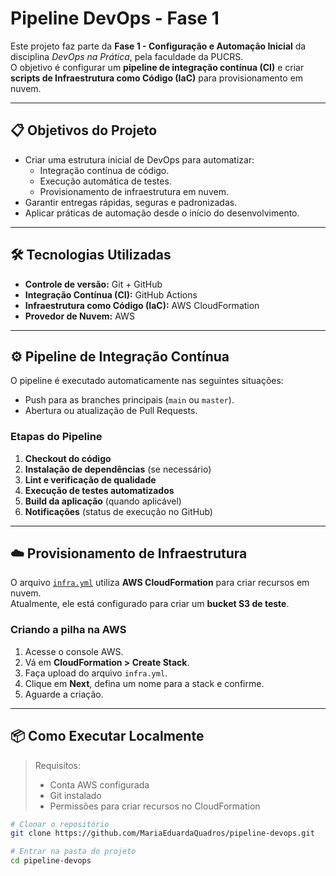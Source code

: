 # Pipeline DevOps - Fase 1

Este projeto faz parte da **Fase 1 - Configuração e Automação Inicial** da disciplina *DevOps na Prática*, pela faculdade da PUCRS.  
O objetivo é configurar um **pipeline de integração contínua (CI)** e criar **scripts de Infraestrutura como Código (IaC)** para provisionamento em nuvem.

---

## 📋 Objetivos do Projeto

- Criar uma estrutura inicial de DevOps para automatizar:
  - Integração contínua de código.
  - Execução automática de testes.
  - Provisionamento de infraestrutura em nuvem.
- Garantir entregas rápidas, seguras e padronizadas.
- Aplicar práticas de automação desde o início do desenvolvimento.

---

## 🛠️ Tecnologias Utilizadas

- **Controle de versão:** Git + GitHub
- **Integração Contínua (CI):** GitHub Actions
- **Infraestrutura como Código (IaC):** AWS CloudFormation
- **Provedor de Nuvem:** AWS

---

## ⚙️ Pipeline de Integração Contínua

O pipeline é executado automaticamente nas seguintes situações:
- Push para as branches principais (`main` ou `master`).
- Abertura ou atualização de Pull Requests.

### Etapas do Pipeline
1. **Checkout do código**  
2. **Instalação de dependências** (se necessário)  
3. **Lint e verificação de qualidade**  
4. **Execução de testes automatizados**  
5. **Build da aplicação** (quando aplicável)  
6. **Notificações** (status de execução no GitHub)

---

## ☁️ Provisionamento de Infraestrutura

O arquivo [`infra.yml`](infra.yml) utiliza **AWS CloudFormation** para criar recursos em nuvem.  
Atualmente, ele está configurado para criar um **bucket S3 de teste**.

### Criando a pilha na AWS
1. Acesse o console AWS.
2. Vá em **CloudFormation > Create Stack**.
3. Faça upload do arquivo `infra.yml`.
4. Clique em **Next**, defina um nome para a stack e confirme.
5. Aguarde a criação.

---

## 📦 Como Executar Localmente

> Requisitos:
> - Conta AWS configurada
> - Git instalado
> - Permissões para criar recursos no CloudFormation

```bash
# Clonar o repositório
git clone https://github.com/MariaEduardaQuadros/pipeline-devops.git

# Entrar na pasta do projeto
cd pipeline-devops
